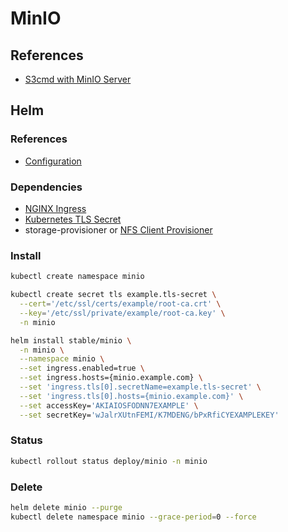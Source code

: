 # MinIO

## References

- [S3cmd with MinIO Server](https://docs.min.io/docs/s3cmd-with-minio)

## Helm

### References

- [Configuration](https://github.com/helm/charts/tree/master/stable/minio#configuration)

### Dependencies

- [NGINX Ingress](/nginx-ingress.md)
- [Kubernetes TLS Secret](/k8s-tls-secret.md)
- storage-provisioner or [NFS Client Provisioner](/nfs-client-provisioner.md)

### Install

```sh
kubectl create namespace minio
```

```sh
kubectl create secret tls example.tls-secret \
  --cert='/etc/ssl/certs/example/root-ca.crt' \
  --key='/etc/ssl/private/example/root-ca.key' \
  -n minio
```

```sh
helm install stable/minio \
  -n minio \
  --namespace minio \
  --set ingress.enabled=true \
  --set ingress.hosts={minio.example.com} \
  --set 'ingress.tls[0].secretName=example.tls-secret' \
  --set 'ingress.tls[0].hosts={minio.example.com}' \
  --set accessKey='AKIAIOSFODNN7EXAMPLE' \
  --set secretKey='wJalrXUtnFEMI/K7MDENG/bPxRfiCYEXAMPLEKEY'
```

### Status

```sh
kubectl rollout status deploy/minio -n minio
```

### Delete

```sh
helm delete minio --purge
kubectl delete namespace minio --grace-period=0 --force
```
